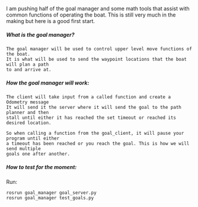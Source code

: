 I am pushing half of the goal manager and some math tools that assist with common functions of operating the boat. This is still very much in the making but here is a good first start. 

##### What is the goal manager?

    The goal manager will be used to control upper level move functions of the boat.
    It is what will be used to send the waypoint locations that the boat will plan a path
    to and arrive at. 

##### How the goal manager will work:

    The client will take input from a called function and create a Odometry message
    It will send it the server where it will send the goal to the path planner and then 
    stall until either it has reached the set timeout or reached its desired location. 

    So when calling a function from the goal_client, it will pause your program until either
    a timeout has been reached or you reach the goal. This is how we will send multiple 
    goals one after another. 

##### How to test for the moment:

Run:

    rosrun goal_manager goal_server.py
    rosrun goal_manager test_goals.py

    